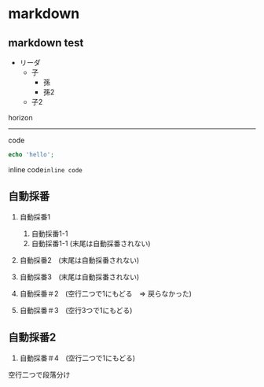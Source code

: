 # markdown

## markdown test

- リーダ
    - 子
        - 孫
        - 孫2
    - 子2

horizon

----

code
```php
echo 'hello';
```

inline code```inline code```

## 自動採番

1. 自動採番1
    1. 自動採番1-1
    1. 自動採番1-1 (末尾は自動採番されない)
1. 自動採番2　(末尾は自動採番されない)
1. 自動採番3　(末尾は自動採番されない)


1. 自動採番＃2　(空行二つで1にもどる　=> 戻らなかった)



1. 自動採番＃3　(空行3つで1にもどる)

## 自動採番2
1. 自動採番＃4　(空行二つで1にもどる)

空行二つで段落分け

